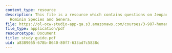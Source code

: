 ```yaml
---
content_type: resource
description: This file is a resource which contains questions on Jeopardy-style questions,
  Hominin Species and Genera.
file: https://ol-ocw-studio-app-qa.s3.amazonaws.com/courses/3-987-human-origins-and-evolution-spring-2006/a8389055678b864080f7633ad7c5838c_study_guide.pdf
file_type: application/pdf
resourcetype: Document
title: study_guide.pdf
uid: a8389055-678b-8640-80f7-633ad7c5838c
---
```

